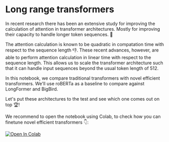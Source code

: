 # Long range transformers

In recent research there has been an extensive study for improving the calculation of attention in transformer architectures. Mostly for improving their capacity to handle longer token sequences. 👊

The attention calculation is known to be quadratic in compatation time with respect to the sequence length 👎. These recent advances, however, are able to perform attention calculation in linear time with respect to the sequence length. This allows us to scale the transformer architecture such that it can handle input sequences beyond the usual token length of 512.

In this notebook, we compare traditional transformers with novel efficient transformers. We'll use roBERTa as a baseline to compare against LongFormer and BigBird.

Let's put these architectures to the test and see which one comes out on top 🏆!

We recommend to open the notebook using Colab, to check how you can finetune novel efficient transformers 👇:

[![Open In Colab](https://colab.research.google.com/assets/colab-badge.svg)](https://colab.research.google.com/github/ml6team/quick-tips/blob/main/nlp/2021_06_29_long_range_transformers/LongRangeTransformers.ipynb)
